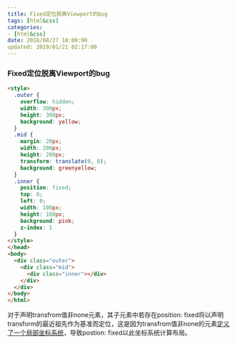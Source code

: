 ```yaml
---
title: Fixed定位脱离Viewport的bug
tags: [html&css]
categories:
- [html&css]
date: 2018/08/27 18:00:00
updated: 2019/01/21 02:17:00
---
```



### Fixed定位脱离Viewport的bug



```html
<style>
  .outer {
    overflow: hidden;
    width: 300px;
    height: 300px;
    background: yellow;
  }
  .mid {
    margin: 20px;
    width: 200px;
    height: 200px;
    transform: translate(0, 0);
    background: greenyellow;
  }
  .inner {
    position: fixed;
    top: 0;
    left: 0;
    width: 100px;
    height: 100px;
    background: pink;
    z-index: 1
  }
</style>
</head>
<body>
  <div class="outer">
    <div class="mid">
      <div class="inner"></div>
    </div>
  </div>
</body>
</html>
```

对于声明transfrom值非none元素，其子元素中若存在position: fixed将以声明transform的最近祖先作为基准而定位，这是因为transfrom值非none的元素[定义了一个局部坐标系统](http://www.w3.org/TR/css3-2d-transforms/#transform-rendering)，导致postion: fixed以此坐标系统计算布局。

